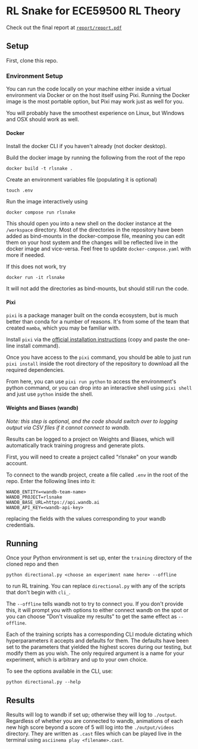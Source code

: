 # RL Snake for ECE59500 RL Theory

Check out the final report at [`report/report.pdf`](report/report.pdf)

## Setup

First, clone this repo.

### Environment Setup

You can run the code locally on your machine either inside a virtual environment
via Docker or on the host itself using Pixi. Running the Docker image is the
most portable option, but Pixi may work just as well for you.

You will probably have the smoothest experience on Linux, but Windows and OSX
should work as well.

#### Docker

Install the docker CLI if you haven't already (not docker desktop).

Build the docker image by running the following from the root of the repo

```
docker build -t rlsnake .
```

Create an environment variables file (populating it is optional)

```
touch .env
```

Run the image interactively using

```
docker compose run rlsnake
```

This should open you into a new shell on the docker instance at the `/workspace`
directory. Most of the directories in the repository have been added as
bind-mounts in the docker-compose file, meaning you can edit them on your host
system and the changes will be reflected live in the docker image and
vice-versa. Feel free to update `docker-compose.yaml` with more if needed.

If this does not work, try

```
docker run -it rlsnake
```

It will not add the directories as bind-mounts, but should still run the code.

#### Pixi

`pixi` is a package manager built on the conda ecosystem, but is much better
than conda for a number of reasons. It's from some of the team that created
`mamba`, which you may be familiar with.

Install `pixi` via the [official installation
instructions](https://pixi.sh/dev/) (copy and paste the one-line install
command).

Once you have access to the `pixi` command, you should be able to just run `pixi
install` inside the root directory of the repository to download all the
required dependencies.

From here, you can use `pixi run python` to access the environment's python
command, or you can drop into an interactive shell using `pixi shell` and just
use `python` inside the shell.

#### Weights and Biases (wandb)

*Note: this step is optional, and the code should switch over to logging output
via CSV files if it cannot connect to wandb.*

Results can be logged to a project on Weights and Biases, which will
automatically track training progress and generate plots.

First, you will need to create a project called "rlsnake" on your wandb account.

To connect to the wandb project, create a file called `.env` in the root of the
repo. Enter the following lines into it:

```
WANDB_ENTITY=<wandb-team-name>
WANDB_PROJECT=rlsnake
WANDB_BASE_URL=https://api.wandb.ai
WANDB_API_KEY=<wandb-api-key>
```

replacing the fields with the values corresponding to your wandb credentials.


## Running

Once your Python environment is set up, enter the `training` directory of the
cloned repo and then 

```
python directional.py <choose an experiment name here> --offline
```

to run RL training. You can replace `directional.py` with any of the scripts
that don't begin with `cli_`.

The `--offline` tells wandb not to try to connect you. If you don't provide
this, it will prompt you with options to either connect wandb on the spot or you
can choose "Don't visualize my results" to get the same effect as `--offline`.

Each of the training scripts has a corresponding CLI module dictating which
hyperparameters it accepts and defaults for them. The defaults have been set to
the parameters that yielded the highest scores during our testing, but modify
them as you wish. The only required argument is a name for your experiment,
which is arbitrary and up to your own choice.

To see the options available in the CLI, use:

```
python directional.py --help
```

## Results

Results will log to wandb if set up; otherwise they will log to `./output`.
Regardless of whether you are connected to wandb, animations of each new high
score beyond a score of 5 will log into the `./output/videos` directory. They
are written as `.cast` files which can be played live in the terminal using
`asciinema play <filename>.cast`.
